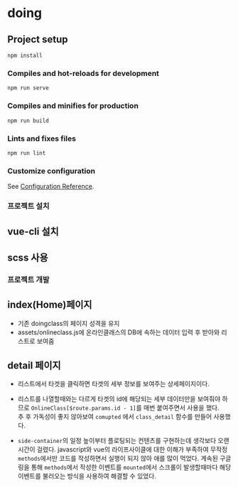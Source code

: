 # doing

## Project setup

```
npm install
```

### Compiles and hot-reloads for development

```
npm run serve
```

### Compiles and minifies for production

```
npm run build
```

### Lints and fixes files

```
npm run lint
```

### Customize configuration

See [Configuration Reference](https://cli.vuejs.org/config/).


### 프로젝트 설치

## vue-cli 설치

## scss 사용


### 프로젝트 개발

## index(Home)페이지
- 기존 doingclass의 페이지 성격을 유지
- assets/onlineclass.js에 온라인클래스의 DB에 속하는 데이터 입력 후 받아와 리스트로 보여줌

## detail 페이지
- 리스트에서 타겟을 클릭하면 타겟의 세부 정보를 보여주는 상세페이지이다.

- 리스트를 나열할때와는 다르게 타겟의 id에 해당되는 세부 데이터만을 보여줘야 하므로 `OnlineClass[$route.params.id - 1]`를 매번 붙여주면서 사용을 했다.<br>
추 후 가독성이 좋지 않아보여 `comupted` 에서 `class_detail` 함수를 만들어 사용했다.

- `side-container`의 일정 높이부터 플로팅되는 컨텐츠를 구현하는데 생각보다 오랜 시간이 걸렸다.
javascript와 vue의 라이프사이클에 대한 이해가 부족하여 무작정 `methods`에서만 코드를 작성하면서 실행이 되지 않아 애를 많이 먹었다.
계속된 구글링을 통해 `methods`에서 작성한 이벤트를 `mounted`에서 스크롤이 발생할때마다 해당 이벤트를 불러오는 방식을 사용하여 해결할 수 있었다.
